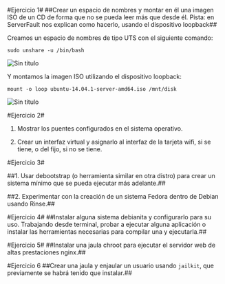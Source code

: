 #Ejercicio 1#
##Crear un espacio de nombres y montar en él una imagen ISO de un CD de forma que no se pueda leer más que desde él. Pista: en ServerFault nos explican como hacerlo, usando el dispositivo loopback##

Creamos un espacio de nombres de tipo UTS con el siguiente comando:

~~~
sudo unshare -u /bin/bash
~~~

![Sin titulo](https://github.com/leocm89/GII-2014/tree/master/ejercicios/LeoCastillo/Imagenes/Tema3/ejercicio1.png)

Y montamos la imagen ISO utilizando el dispositivo loopback:

~~~
mount -o loop ubuntu-14.04.1-server-amd64.iso /mnt/disk
~~~

![Sin titulo](https://github.com/leocm89/GII-2014/tree/master/ejercicios/LeoCastillo/Imagenes/Tema3/ejercicio1_2.png)


#Ejercicio 2#

1. Mostrar los puentes configurados en el sistema operativo.

2. Crear un interfaz virtual y asignarlo al interfaz de la tarjeta wifi, si se tiene, o del fijo, si no se tiene.


#Ejercicio 3#

##1. Usar debootstrap (o herramienta similar en otra distro) para crear un sistema mínimo que se pueda ejecutar más adelante.##

##2. Experimentar con la creación de un sistema Fedora dentro de Debian usando Rinse.##


#Ejercicio 4#
##Instalar alguna sistema debianita y configurarlo para su uso. Trabajando desde terminal, probar a ejecutar alguna aplicación o instalar las herramientas necesarias para compilar una y ejecutarla.##


#Ejercicio 5#
##Instalar una jaula chroot para ejecutar el servidor web de altas prestaciones nginx.##



#Ejercicio 6
##Crear una jaula y enjaular un usuario usando `jailkit`, que previamente se habrá tenido que instalar.##
